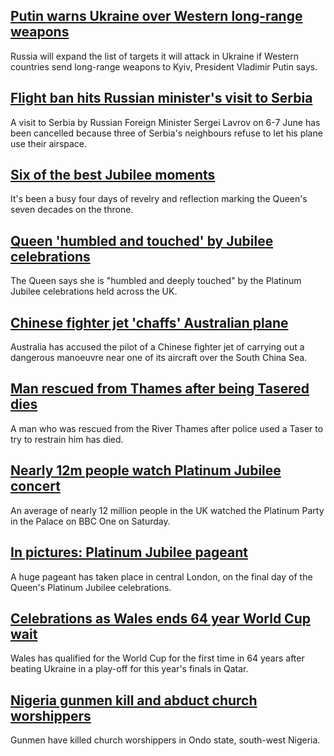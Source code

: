 ## [Putin warns Ukraine over Western long-range weapons](https://www.bbc.com/news/world-europe-61697093)
Russia will expand the list of targets it will attack in Ukraine if Western countries send long-range weapons to Kyiv, President Vladimir Putin says.
## [Flight ban hits Russian minister's visit to Serbia](https://www.bbc.com/news/world-europe-61698462)
A visit to Serbia by Russian Foreign Minister Sergei Lavrov on 6-7 June has been cancelled because three of Serbia's neighbours refuse to let his plane use their airspace.
## [Six of the best Jubilee moments](https://www.bbc.com/news/entertainment-arts-61695085)
It's been a busy four days of revelry and reflection marking the Queen's seven decades on the throne.
## [Queen 'humbled and touched' by Jubilee celebrations](https://www.bbc.com/news/uk-61698256)
The Queen says she is "humbled and deeply touched" by the Platinum Jubilee celebrations held across the UK.
## [Chinese fighter jet 'chaffs' Australian plane](https://www.bbc.com/news/world-australia-61696973)
Australia has accused the pilot of a Chinese fighter jet of carrying out a dangerous manoeuvre near one of its aircraft over the South China Sea.
## [Man rescued from Thames after being Tasered dies](https://www.bbc.com/news/uk-england-london-61698168)
A man who was rescued from the River Thames after police used a Taser to try to restrain him has died.
## [Nearly 12m people watch Platinum Jubilee concert](https://www.bbc.com/news/uk-61697044)
An average of nearly 12 million people in the UK watched the Platinum Party in the Palace on BBC One on Saturday.
## [In pictures: Platinum Jubilee pageant](https://www.bbc.com/news/uk-61698428)
A huge pageant has taken place in central London, on the final day of the Queen's Platinum Jubilee celebrations.
## [Celebrations as Wales ends 64 year World Cup wait](https://www.bbc.com/news/uk-wales-61697975)
Wales has qualified for the World Cup for the first time in 64 years after beating Ukraine in a play-off for this year's finals in Qatar.
## [Nigeria gunmen kill and abduct church worshippers](https://www.bbc.com/news/world-africa-61697409)
Gunmen have killed church worshippers in Ondo state, south-west Nigeria.
